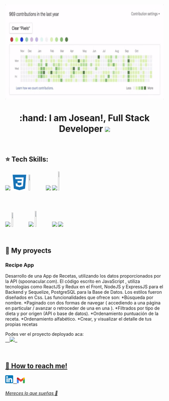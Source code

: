 <code><img width="100%" height="300rem" src="https://github.com/Jo5ean/Jo5ean/blob/main/assets/giphy.gif"></code>

<h1 align="center"><strong> :hand: I am Josean!, Full Stack Developer
 <code><img width="10%" src="https://media0.giphy.com/media/qgQUggAC3Pfv687qPC/giphy.gif"></code></strong></h1>
<!-- //removemos espacios no deseados -->
&nbsp;&nbsp; 


## :star: Tech Skills:

<p>
  <code><img width="10%" src="https://www.vectorlogo.zone/logos/w3_html5/w3_html5-ar21.svg"></code>
  <code><img width="10%" height="50px" src="https://github.com/Jo5ean/Jo5ean/blob/main/logos/1200px-Devicon-css3-plain.svg.png"></code>
  <code><img width="10%" height="50px" src="https://cdn.worldvectorlogo.com/logos/javascript-1.svg"></code>
  <code><img width="10%" src="https://www.vectorlogo.zone/logos/git-scm/git-scm-ar21.svg"></code>
  <code><img width="10%" src="https://www.vectorlogo.zone/logos/getbootstrap/getbootstrap-ar21.svg"></code>
  <code><img width="8%" height="60px" src="https://upload.wikimedia.org/wikipedia/commons/thumb/4/4c/Typescript_logo_2020.svg/1200px-Typescript_logo_2020.svg.png"></code>
  <p>
    <br />
  </p>
  <br />
  <code><img width="10%" src="https://www.vectorlogo.zone/logos/reactjs/reactjs-ar21.svg"></code>
  <code><img width="10%" height="45" src="https://cdn.worldvectorlogo.com/logos/redux.svg"></code>
  <code><img width="10%" src="https://www.vectorlogo.zone/logos/nodejs/nodejs-ar21.svg"></code>
  <code><img  width="10%" height="50px" src="https://blobscdn.gitbook.com/v0/b/gitbook-28427.appspot.com/o/assets%2F-Lgyno4NC7rhy49BAEjN%2F-Lh14lb3LH4C886qWxYA%2F-Lh1DZeIUQennGd9RiHe%2FScreen%20Shot%202019-06-10%20at%2011.30.20%20AM.png?alt=media&token=784b79f6-81b5-4308-97a2-155afb9d496f"></code>
  <code><img width="10%"  src="https://www.vectorlogo.zone/logos/postgresql/postgresql-ar21.svg"></code>
  <code><img width="10%" src="https://www.vectorlogo.zone/logos/sequelizejs/sequelizejs-ar21.svg"></code>
  <br />
</p>

&nbsp;

## :pushpin: My proyects


<h3>Recipe App</h3>
<p>Desarrollo de una App de Recetas, utilizando los datos proporcionados por la API (spoonacular.com). El código escrito en JavaScript , utiliza tecnologias como ReactJS y Redux en el Front, NodeJS y ExpressJS para el Backend y Sequelize, PostgreSQL para la Base de Datos. Los estilos fueron diseñados en Css.
Las funcionalidades que ofrece son:
*Búsqueda por nombre.
*Paginado con dos formas de navegar ( accediendo a una página en particular / avanzar o retroceder de una en una ).
*Filtrados por tipo de dieta y por origen (API o base de datos).
*Ordenamiento puntuación de la receta.
*Ordenamiento alfabético.
*Crear, y visualizar el detalle de tus propias recetas
</p>
<p>Podes ver el proyecto deployado aca:  
<code><a  href="https://pi-food-main-seven.vercel.app/">
  <img width="5%" src="https://camo.githubusercontent.com/add2c9721e333f0043ac938f3dadbc26a282776e01b95b308fcaba5afaf74ae3/68747470733a2f2f6173736574732e76657263656c2e636f6d2f696d6167652f75706c6f61642f76313538383830353835382f7265706f7369746f726965732f76657263656c2f6c6f676f2e706e67"></code> 
&nbsp;
 </p><p></br></p>
 
## :paperclip: How to reach me!
<span >
<a href="https://www.linkedin.com/in/jose-antonio-urbani/" ><img width="5%" margin="10px" src="https://github.com/Jo5ean/jo5ean/blob/main/logos/174857.png"> &nbsp;
<a href="mailto:josean.urbani@gmail.com" ><img width="5%" margin="10px" src="https://github.com/Jo5ean/jo5ean/blob/main/logos/Gmail_icon_(2020).svg.png">
</span>
  <h6>Mereces lo que sueñas 🎵</h6>
